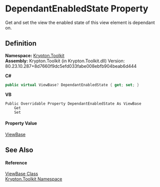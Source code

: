 # DependantEnabledState Property


Get and set the view the enabled state of this view element is dependant on.



## Definition
**Namespace:** <a href="79d2eac2-21f4-54ff-7552-b20c33c30600.md">Krypton.Toolkit</a>  
**Assembly:** Krypton.Toolkit (in Krypton.Toolkit.dll) Version: 80.23.10.287+8d7660f9dc5efd033fabe008ebfb904beab6d444

**C#**
``` C#
public virtual ViewBase? DependantEnabledState { get; set; }
```
**VB**
``` VB
Public Overridable Property DependantEnabledState As ViewBase
	Get
	Set
```



#### Property Value
<a href="309ac2d8-bfc5-c1a7-ab6a-4f4cf86a1ba6.md">ViewBase</a>

## See Also


#### Reference
<a href="309ac2d8-bfc5-c1a7-ab6a-4f4cf86a1ba6.md">ViewBase Class</a>  
<a href="79d2eac2-21f4-54ff-7552-b20c33c30600.md">Krypton.Toolkit Namespace</a>  
